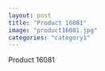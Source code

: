 ```yaml
---
layout: post
title: "Product 16081"
image: "product16081.jpg"
categories: "category1"
---
```

Product 16081
